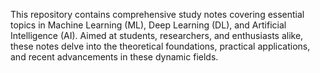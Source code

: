 This repository contains comprehensive study notes covering essential topics in Machine Learning (ML), Deep Learning (DL), and Artificial Intelligence (AI). Aimed at students, researchers, and enthusiasts alike, these notes delve into the theoretical foundations, practical applications, and recent advancements in these dynamic fields.

